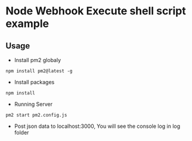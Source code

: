 # Node Webhook Execute shell script example

## Usage

* Install pm2 globaly

```
npm install pm2@latest -g
```

* Install packages

```
npm install
```

* Running Server

```
pm2 start pm2.config.js
```

* Post json data to localhost:3000, You will see the console log in log folder
